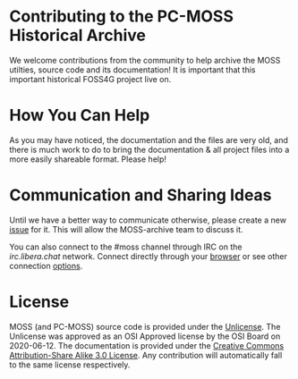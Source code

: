 # Contributing to the PC-MOSS Historical Archive

We welcome contributions from the community to help archive the MOSS utilties, 
source code and its documentation!  It is important that this important 
historical FOSS4G project live on.

# How You Can Help

As you may have noticed, the documentation and the files are very old, 
and there is much work to do to bring the documentation & all project files 
into a more easily shareable format.  Please help!  

# Communication and Sharing Ideas

Until we have a better way to communicate otherwise, please create a new 
[issue](https://github.com/ploewe/MOSS/issues) for it. This will allow 
the MOSS-archive team to discuss it.

You can also connect to the #moss channel through IRC on the *irc.libera.chat*
network.  Connect directly through your [browser](https://web.libera.chat) or see 
other connection [options](https://libera.chat).


# License

MOSS (and PC-MOSS) source code is provided under the [Unlicense](https://github.com/ploewe/MOSS/blob/main/LICENSE). 
The Unlicense was approved as an OSI Approved license by the OSI Board on 
2020-06-12.  The documentation is provided under the [Creative Commons Attribution-Share Alike 3.0 License](https://creativecommons.org/licenses/by-sa/3.0/). 
Any contribution will automatically fall to the same license respectively.
